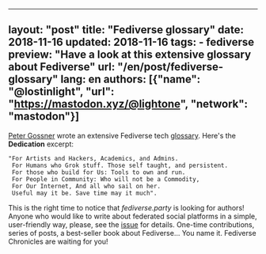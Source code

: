 
---
layout: "post"
title: "Fediverse glossary"
date: 2018-11-16
updated: 2018-11-16
tags:
    - fediverse
preview: "Have a look at this extensive glossary about Fediverse"
url: "/en/post/fediverse-glossary"
lang: en
authors: [{"name": "@lostinlight", "url": "https://mastodon.xyz/@lightone", "network": "mastodon"}]
---

[Peter Gossner](https://pleroma.tilde.zone/users/petegozz) wrote an extensive Fediverse tech [glossary](https://tilde.town/%7Epetegozz/Fediverse_Glossary). Here's the **Dedication** excerpt:

    "For Artists and Hackers, Academics, and Admins.
     For Humans who Grok stuff. Those self taught, and persistent.
     For those who build for Us: Tools to own and run.
     For People in Community: Who will not be a Commodity,
     For Our Internet, And all who sail on her.
     Useful may it be. Save time may it much".

This is the right time to notice that *fediverse.party* is looking for authors! Anyone who would like to write about federated social platforms in a simple, user-friendly way, please, see the [issue](https://git.feneas.org/feneas/fediverse/issues/4) for details. One-time contributions, series of posts, a best-seller book about Fediverse... You name it. Fediverse Chronicles are waiting for you!
